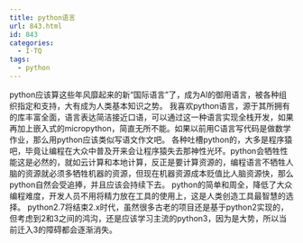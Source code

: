 ```yaml
---
title: python语言
url: 843.html
id: 843
categories:
  - I·TQ
tags:
  - python
---
```


python应该算这些年风靡起来的新“国际语言”了，成为AI的御用语言，被各种组织指定和支持，大有成为人类基本知识之势。 我喜欢python语言，源于其所拥有的库丰富全面，语言表达简洁接近口语，可以通过这一种语言实现全栈开发，如果再加上嵌入式的micropython，简直无所不能。如果以前用C语言写代码是做数学作业，那么用python应该类似写语文作文吧。 各种吐槽python的，大多是程序猿吧，毕竟让编程在大众中普及开来会让程序猿失去那神性光环。python会牺牲性能这是必然的，就如云计算和本地计算，反正是要计算资源的，编程语言不牺牲人脑的资源就必须多牺牲机器的资源，但现在机器资源成本贬值比人脑资源快，那么python自然会受追捧，并且应该会持续下去。 python的简单和周全，降低了大众编程难度，开发人员不用将精力放在工具的使用上，这是人类创造工具最智慧的选择。 python2.7将结束2.x时代，虽然很多古老的项目还是基于python2实现的，但考虑到2和3之间的鸿沟，还是应该学习主流的python3，因为是大势，所以当前迁入3的障碍都会逐渐消失。